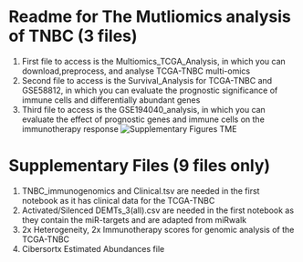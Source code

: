 #  Readme for The Mutliomics analysis of TNBC (3 files)

1) First file to access is the Multiomics_TCGA_Analysis, in which you can download,preprocess, and analyse TCGA-TNBC multi-omics
2) Second file to access is the Survival_Analysis for TCGA-TNBC and GSE58812, in which you can evaluate the prognostic significance of immune cells and differentially abundant genes
3) Third file to access is the GSE194040_analysis, in which you can evaluate the effect of prognostic genes and immune cells on the immunotherapy response
![Supplementary Figures TME](https://github.com/ComputationalBiologyLab/Multiomics-Analysis-M1-TNBC/assets/97539613/01cab223-0168-4998-8b06-97cc66c66a9a)


#  Supplementary Files (9 files only)
1) TNBC_immunogenomics and Clinical.tsv are needed in the first notebook as it has clinical data for the TCGA-TNBC
2) Activated/Silenced DEMTs_3(all).csv are needed in the first notebook as they contain the miR-targets and are adapted from miRwalk
3) 2x Heterogeneity, 2x Immunotherapy scores for genomic analysis of the TCGA-TNBC
4) Cibersortx Estimated Abundances file
